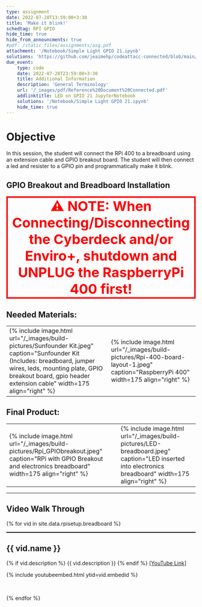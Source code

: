 ```yaml
---
type: assignment
date: 2022-07-28T13:59:00+3:30
title: 'Make it blink!'
schedtag: RPI GPIO
hide_time: true
hide_from_announcments: true
#pdf: /static_files/assignments/asg.pdf
attachment: '/Notebook/Simple Light GPIO 21.ipynb'
solutions: 'https://github.com/jeaimehp/codeattacc-connected/blob/main/Notebook/Simple%20Light%20GPIO%2021.ipynb'
due_event: 
    type: code
    date: 2022-07-28T23:59:00+3:30
    title: Additional Information 
    description: 'General Terminology'
    url: '/_images/pdf/Reference%20Document%20Connected.pdf'
    addlinktitle: LED on GPIO 21 JupyterNotebook  
    solutions: '/Notebook/Simple Light GPIO 21.ipynb'
    hide_time: true
---
```

# Objective
In this session, the student will connect the RPi 400 to a breadboard using an extension cable and GPIO breakout board. The student will then connect a led and resister to a GPIO pin and programmatically make it blink. 

## GPIO Breakout and Breadboard Installation

<p style="border: 4px solid red; text-align: center;"><strong style="color: red; font-size: 36px;">⚠ NOTE: When Connecting/Disconnecting the Cyberdeck and/or Enviro+, shutdown and UNPLUG the RaspberryPi 400 first!</strong></p>

## Needed Materials:

<table>
    <tr>
        <td>{% include image.html url="/_images/build-pictures/Sunfounder Kit.jpeg" caption="Sunfounder Kit (Includes: breadboard, jumper wires, leds, mounting plate, GPIO breakout board, gpio header extension cable" width=175 align="right" %}</td>
        <td>{% include image.html url="/_images/build-pictures/Rpi-400-board-layout-1.jpeg" caption="RaspberryPi 400" width=175 align="right" %}</td>
    </tr>
</table>
 
## Final Product:

<table>
    <tr>
        <td>{% include image.html url="/_images/build-pictures/Rpi_GPIObreakout.jpeg" caption="RPi with GPIO Breakout and electronics breadboard" width=175 align="right" %}</td>
        <td>{% include image.html url="/_images/build-pictures/LED-breadboard.jpeg" caption="LED inserted into electronics breadboard" width=175 align="right" %}</td>
    </tr>
</table>

 ---
## Video Walk Through
{% for vid in site.data.rpisetup.breadboard %}
<div style="border-top: 2px solid black;">
<h2>{{ vid.name }}</h2>
{% if vid.description %}
{{ vid.description }}
{% endif %}
<a href="{{ vid.youtubelink }}">[YouTube Link]</a>
<br>

{% include youtubeembed.html  ytid=vid.embedid %}

<br>


{% endfor %}
</div>